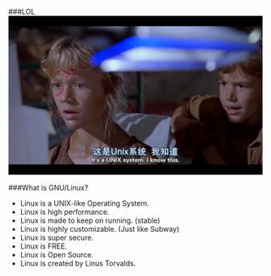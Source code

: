 ###LOL
![unix](resources/unix.jpg)



###What is GNU/Linux?
* Linux is a UNIX-like Operating System.
* Linux is high performance.
* Linux is made to keep on running. (stable)
* Linux is highly customizable. (Just like Subway)
* Linux is super secure.
* Linux is FREE.
* Linux is Open Source.
* Linux is created by Linus Torvalds.
